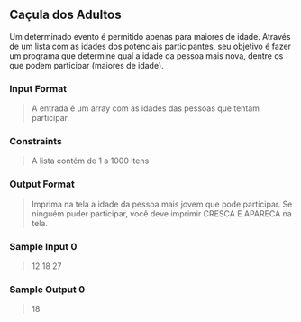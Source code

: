 ## Caçula dos Adultos

Um determinado evento é permitido apenas para maiores de idade. Através de um lista com as idades dos potenciais participantes, seu objetivo é fazer um programa que determine qual a idade da pessoa mais nova, dentre os que podem participar (maiores de idade).

### Input Format

> A entrada é um array com as idades das pessoas que tentam participar.

### Constraints

> A lista contém de 1 a 1000 itens

### Output Format

> Imprima na tela a idade da pessoa mais jovem que pode participar. Se ninguém puder participar, você deve imprimir CRESCA E APARECA na tela.

### Sample Input 0

> 12 18 27

### Sample Output 0

> 18